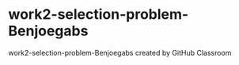 # work2-selection-problem-Benjoegabs
work2-selection-problem-Benjoegabs created by GitHub Classroom
